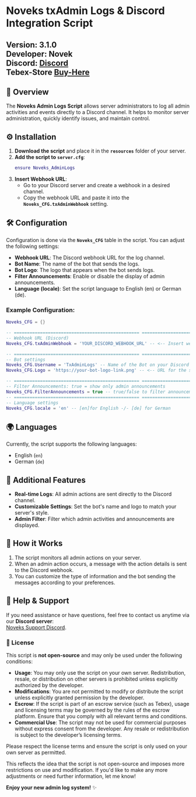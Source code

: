 # Noveks txAdmin Logs & Discord Integration Script

**Version:** 3.1.0  
**Developer:** Novek  
**Discord:** [Discord](https://discord.gg/8q8BnmgXq2)  
**Tebex-Store** [Buy-Here](https://noveks-workspace.tebex.io)
---

## 📄 Overview

The **Noveks Admin Logs Script** allows server administrators to log all admin activities and events directly to a Discord channel. It helps to monitor server administration, quickly identify issues, and maintain control.

## ⚙️ Installation

1. **Download the script** and place it in the **`resources`** folder of your server.
2. **Add the script to `server.cfg`**:
    ```lua
    ensure Noveks_AdminLogs
    ```
3. **Insert Webhook URL**:
   - Go to your Discord server and create a webhook in a desired channel.
   - Copy the webhook URL and paste it into the **`Noveks_CFG.txAdminWebhook`** setting.

## 🛠️ Configuration

Configuration is done via the **`Noveks_CFG`** table in the script. You can adjust the following settings:

- **Webhook URL**: The Discord webhook URL for the log channel.
- **Bot Name**: The name of the bot that sends the logs.
- **Bot Logo**: The logo that appears when the bot sends logs.
- **Filter Announcements**: Enable or disable the display of admin announcements.
- **Language (locale)**: Set the script language to English (en) or German (de).

### Example Configuration:

```lua
Noveks_CFG = {}

-- ================================================ =========================
-- Webhook URL (Discord)
Noveks_CFG.txAdminWebhook = 'YOUR_DISCORD_WEBHOOK_URL' -- <-- Insert webhook here

-- ================================================ =========================
-- Bot settings
Noveks_CFG.Username = 'TxAdminLogs' -- Name of the Bot on your Discord Server
Noveks_CFG.Logo = 'https://your-bot-logo-link.png' -- <-- URL for the server logo

-- ================================================ =========================
-- Filter Announcements: true = show only admin announcements
Noveks_CFG.FilterAnnouncements = true -- true/false to filter announcements
-- ================================================ =========================
-- Language settings
Noveks_CFG.locale = 'en' -- [en]for English -/- [de] for German
```

## 🌍 Languages

Currently, the script supports the following languages:
- English (`en`)
- German (`de`)

## 📢 Additional Features

- **Real-time Logs**: All admin actions are sent directly to the Discord channel.
- **Customizable Settings**: Set the bot's name and logo to match your server's style.
- **Admin Filter**: Filter which admin activities and announcements are displayed.

## 🚀 How it Works

1. The script monitors all admin actions on your server.
2. When an admin action occurs, a message with the action details is sent to the Discord webhook.
3. You can customize the type of information and the bot sending the messages according to your preferences.

## 💬 Help & Support

If you need assistance or have questions, feel free to contact us anytime via our **Discord server**:  
[Noveks Support Discord](https://discord.gg/8q8BnmgXq2).


### 📑 License

This script is **not open-source** and may only be used under the following conditions:

- **Usage**: You may only use the script on your own server. Redistribution, resale, or distribution on other servers is prohibited unless explicitly authorized by the developer.
- **Modifications**: You are not permitted to modify or distribute the script unless explicitly granted permission by the developer.
- **Escrow**: If the script is part of an escrow service (such as Tebex), usage and licensing terms may be governed by the rules of the escrow platform. Ensure that you comply with all relevant terms and conditions.
- **Commercial Use**: The script may not be used for commercial purposes without express consent from the developer. Any resale or redistribution is subject to the developer’s licensing terms.
  
Please respect the license terms and ensure the script is only used on your own server as permitted.

This reflects the idea that the script is not open-source and imposes more restrictions on use and modification. If you'd like to make any more adjustments or need further information, let me know!

**Enjoy your new admin log system!** ✨
